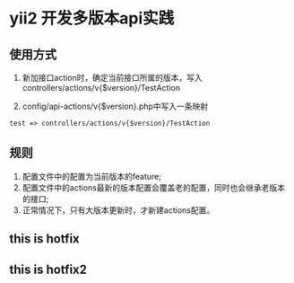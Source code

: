 # yii2 开发多版本api实践

## 使用方式
1.  新加接口action时，确定当前接口所属的版本，写入controllers/actions/v{$version}/TestAction 

2.  config/api-actions/v{$version}.php中写入一条映射
```
test => controllers/actions/v{$version}/TestAction
```

## 规则
1. 配置文件中的配置为当前版本的feature;
2. 配置文件中的actions最新的版本配置会覆盖老的配置，同时也会继承老版本的接口;
3. 正常情况下，只有大版本更新时，才新建actions配置。

## this is hotfix
## this is hotfix2
